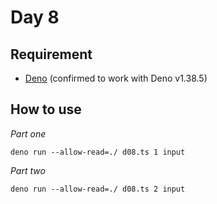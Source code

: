 # Day 8

## Requirement

* [Deno](https://deno.com/) (confirmed to work with Deno v1.38.5)

## How to use

*Part one*

```console
deno run --allow-read=./ d08.ts 1 input
```

*Part two*

```console
deno run --allow-read=./ d08.ts 2 input
```
